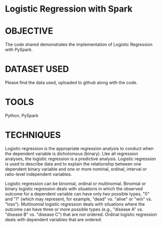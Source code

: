# Logistic Regression with Spark

# OBJECTIVE

The code shared demonstrates the implementation of Logistic Regression with PySpark. 

# DATASET USED

Please find the data used, uploaded to github along with the code.

# TOOLS

Python, PySpark 

# TECHNIQUES

Logistic regression is the appropriate regression analysis to conduct when the dependent variable is dichotomous (binary).  Like all regression analyses, the logistic regression is a predictive analysis.  Logistic regression is used to describe data and to explain the relationship between one dependent binary variable and one or more nominal, ordinal, interval or ratio-level independent variables.

Logistic regression can be binomial, ordinal or multinomial. Binomial or binary logistic regression deals with situations in which the observed outcome for a dependent variable can have only two possible types, "0" and "1" (which may represent, for example, "dead" vs. "alive" or "win" vs. "loss"). Multinomial logistic regression deals with situations where the outcome can have three or more possible types (e.g., "disease A" vs. "disease B" vs. "disease C") that are not ordered. Ordinal logistic regression deals with dependent variables that are ordered.
